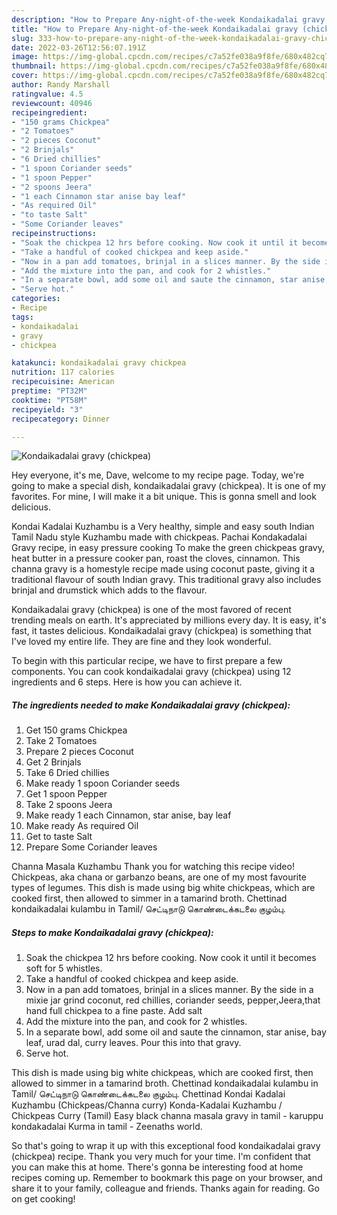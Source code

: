 ```yaml
---
description: "How to Prepare Any-night-of-the-week Kondaikadalai gravy (chickpea)"
title: "How to Prepare Any-night-of-the-week Kondaikadalai gravy (chickpea)"
slug: 333-how-to-prepare-any-night-of-the-week-kondaikadalai-gravy-chickpea
date: 2022-03-26T12:56:07.191Z
image: https://img-global.cpcdn.com/recipes/c7a52fe038a9f8fe/680x482cq70/kondaikadalai-gravy-chickpea-recipe-main-photo.jpg
thumbnail: https://img-global.cpcdn.com/recipes/c7a52fe038a9f8fe/680x482cq70/kondaikadalai-gravy-chickpea-recipe-main-photo.jpg
cover: https://img-global.cpcdn.com/recipes/c7a52fe038a9f8fe/680x482cq70/kondaikadalai-gravy-chickpea-recipe-main-photo.jpg
author: Randy Marshall
ratingvalue: 4.5
reviewcount: 40946
recipeingredient:
- "150 grams Chickpea"
- "2 Tomatoes"
- "2 pieces Coconut"
- "2 Brinjals"
- "6 Dried chillies"
- "1 spoon Coriander seeds"
- "1 spoon Pepper"
- "2 spoons Jeera"
- "1 each Cinnamon star anise bay leaf"
- "As required Oil"
- "to taste Salt"
- "Some Coriander leaves"
recipeinstructions:
- "Soak the chickpea 12 hrs before cooking. Now cook it until it becomes soft for 5 whistles."
- "Take a handful of cooked chickpea and keep aside."
- "Now in a pan add tomatoes, brinjal in a slices manner. By the side in a mixie jar grind coconut, red chillies, coriander seeds, pepper,Jeera,that hand full chickpea to a fine paste. Add salt"
- "Add the mixture into the pan, and cook for 2 whistles."
- "In a separate bowl, add some oil and saute the cinnamon, star anise, bay leaf, urad dal, curry leaves. Pour this into that gravy."
- "Serve hot."
categories:
- Recipe
tags:
- kondaikadalai
- gravy
- chickpea

katakunci: kondaikadalai gravy chickpea 
nutrition: 117 calories
recipecuisine: American
preptime: "PT32M"
cooktime: "PT58M"
recipeyield: "3"
recipecategory: Dinner

---
```



![Kondaikadalai gravy (chickpea)](https://img-global.cpcdn.com/recipes/c7a52fe038a9f8fe/680x482cq70/kondaikadalai-gravy-chickpea-recipe-main-photo.jpg)

Hey everyone, it's me, Dave, welcome to my recipe page. Today, we're going to make a special dish, kondaikadalai gravy (chickpea). It is one of my favorites. For mine, I will make it a bit unique. This is gonna smell and look delicious.

Kondai Kadalai Kuzhambu is a Very healthy, simple and easy south Indian Tamil Nadu style Kuzhambu made with chickpeas. Pachai Kondakadalai Gravy recipe, in easy pressure cooking To make the green chickpeas gravy, heat butter in a pressure cooker pan, roast the cloves, cinnamon. This channa gravy is a homestyle recipe made using coconut paste, giving it a traditional flavour of south Indian gravy. This traditional gravy also includes brinjal and drumstick which adds to the flavour.

Kondaikadalai gravy (chickpea) is one of the most favored of recent trending meals on earth. It's appreciated by millions every day. It is easy, it's fast, it tastes delicious. Kondaikadalai gravy (chickpea) is something that I've loved my entire life. They are fine and they look wonderful.


To begin with this particular recipe, we have to first prepare a few components. You can cook kondaikadalai gravy (chickpea) using 12 ingredients and 6 steps. Here is how you can achieve it.

<!--inarticleads1-->

##### The ingredients needed to make Kondaikadalai gravy (chickpea):

1. Get 150 grams Chickpea
1. Take 2 Tomatoes
1. Prepare 2 pieces Coconut
1. Get 2 Brinjals
1. Take 6 Dried chillies
1. Make ready 1 spoon Coriander seeds
1. Get 1 spoon Pepper
1. Take 2 spoons Jeera
1. Make ready 1 each Cinnamon, star anise, bay leaf
1. Make ready As required Oil
1. Get to taste Salt
1. Prepare Some Coriander leaves


Channa Masala Kuzhambu Thank you for watching this recipe video! Chickpeas, aka chana or garbanzo beans, are one of my most favourite types of legumes. This dish is made using big white chickpeas, which are cooked first, then allowed to simmer in a tamarind broth. Chettinad kondaikadalai kulambu in Tamil/ செட்டிநாடு கொண்டைக்கடலை குழம்பு. 

<!--inarticleads2-->

##### Steps to make Kondaikadalai gravy (chickpea):

1. Soak the chickpea 12 hrs before cooking. Now cook it until it becomes soft for 5 whistles.
1. Take a handful of cooked chickpea and keep aside.
1. Now in a pan add tomatoes, brinjal in a slices manner. By the side in a mixie jar grind coconut, red chillies, coriander seeds, pepper,Jeera,that hand full chickpea to a fine paste. Add salt
1. Add the mixture into the pan, and cook for 2 whistles.
1. In a separate bowl, add some oil and saute the cinnamon, star anise, bay leaf, urad dal, curry leaves. Pour this into that gravy.
1. Serve hot.


This dish is made using big white chickpeas, which are cooked first, then allowed to simmer in a tamarind broth. Chettinad kondaikadalai kulambu in Tamil/ செட்டிநாடு கொண்டைக்கடலை குழம்பு. Chettinad Kondai Kadalai Kuzhambu (Chickpeas/Channa curry) Konda-Kadalai Kuzhambu / Chickpeas Curry (Tamil) Easy black channa masala gravy in tamil - karuppu kondakadalai Kurma in tamil - Zeenaths world. 

So that's going to wrap it up with this exceptional food kondaikadalai gravy (chickpea) recipe. Thank you very much for your time. I'm confident that you can make this at home. There's gonna be interesting food at home recipes coming up. Remember to bookmark this page on your browser, and share it to your family, colleague and friends. Thanks again for reading. Go on get cooking!
